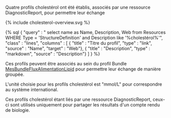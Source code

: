 
Quatre profils cholestérol ont été établis, associés par une ressource DiagnosticReport, pour permettre leur échange


<div class="figure" style="width:100%;">
    <p>{% include cholesterol-overview.svg %}</p>
</div>

{% sql {
  "query" : " select name as Name, Description, Web from Resources WHERE Type = 'StructureDefinition' and Description like '%cholestérol%'",
  "class" : "lines",
  "columns" : [
    { "title" : "Titre du profil", "type" : "link", "source" : "Name", "target" : "Web"},
    { "title" : "Description", "type" : "markdown", "source" : "Description"}
  ]
} %}

Ces profils peuvent être associés au sein du profil Bundle [MesBundleFluxAlimentationLipid](./StructureDefinition-mesures-bundle-flux-alimentation-cholesterol.html) pour permettre leur échange de manière groupée.

L'unité choisie pour les profils cholestérol est "mmol/L" pour correspondre au système international.

Ces profils cholestérol étant liés par une ressource DiagnosticReport, ceux-ci sont utilisés uniquement pour partager les résultats d'un compte rendu de biologie.